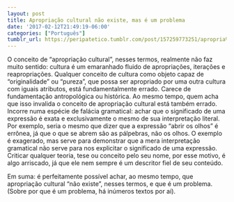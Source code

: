 ```yaml
---
layout: post
title: Apropriação cultural não existe, mas é um problema
date: '2017-02-12T21:49:19-06:00'
categories: ["Português"]
tumblr_url: https://peripatetico.tumblr.com/post/157259773251/apropria%C3%A7%C3%A3o-cultural-n%C3%A3o-existe-mas-%C3%A9-um-problema
---
```

O conceito de “apropriação cultural”, nesses termos, realmente não faz muito sentido: cultura é um emaranhado fluido de apropriações, iterações e reapropriações. Qualquer conceito de cultura como objeto capaz de “originalidade” ou “pureza”, que possa ser apropriado por uma outra cultura com iguais atributos, está fundamentalmente errado. Carece de fundamentação antropológica ou histórica. Ao mesmo tempo, quem acha que isso invalida o conceito de apropriação cultural está também errado. Incorre numa espécie de falácia gramatical: achar que o significado de uma expressão é exata e exclusivamente o mesmo de sua interpretação literal. Por exemplo, seria o mesmo que dizer que a expressão “abrir os olhos” é errônea, já que o que se abrem são as pálpebras, não os olhos. O exemplo é exagerado, mas serve para demonstrar que a mera interpretação gramatical não serve para nos explicitar o significado de uma expressão. Criticar qualquer teoria, tese ou conceito pelo seu nome, por esse motivo, é algo arriscado, já que ele nem sempre é um descritor fiel de seu conteúdo.

Em suma: é perfeitamente possível achar, ao mesmo tempo, que apropriação cultural “não existe”, nesses termos, e que é um problema. (Sobre por que é um problema, há inúmeros textos por aí).

